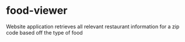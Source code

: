# food-viewer
Website application retrieves all relevant restaurant information for a zip code based off the type of food